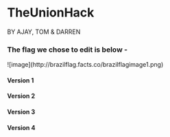 # TheUnionHack 
BY AJAY, TOM & DARREN

<h3>The flag we chose to edit is below -</h3>
![image](http://brazilflag.facts.co/brazilflagimage1.png)

<h4>Version 1</h4>
<h4>Version 2</h4>
<h4>Version 3</h4>
<h4>Version 4</h4>
